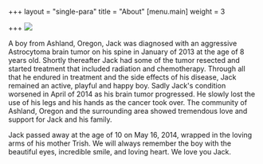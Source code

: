 +++
layout = "single-para"
title = "About"
[menu.main]
weight = 3

+++
![](/uploads/Jack-Dorr-2.jpg)

A boy from Ashland, Oregon, Jack was diagnosed with an aggressive Astrocytoma brain tumor on his spine in January of 2013 at the age of 8 years old. Shortly thereafter Jack had some of the tumor resected and started treatment that included radiation and chemotherapy. Through all that he endured in treatment and the side effects of his disease, Jack remained an active, playful and happy boy. Sadly Jack's condition worsened in April of 2014 as his brain tumor progressed. He slowly lost the use of his legs and his hands as the cancer took over. The community of Ashland, Oregon and the surrounding area showed tremendous love and support for Jack and his family.

Jack passed away at the age of 10 on May 16, 2014, wrapped in the loving arms of his mother Trish. We will always remember the boy with the beautiful eyes, incredible smile, and loving heart. We love you Jack.
